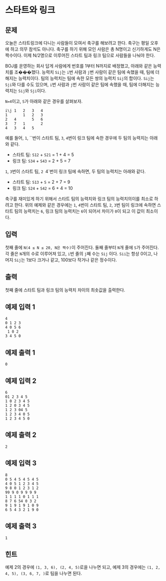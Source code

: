 # 스타트와 링크

## 문제 

오늘은 스타트링크에 다니는 사람들이 모여서 축구를 해보려고 한다. 축구는 평일 오후에 하고 의무 참석도 아니다. 축구를 하기 위해 모인 사람은 총 N명이고 신기하게도 N은 짝수이다. 이제 N/2명으로 이루어진 스타트 팀과 링크 팀으로 사람들을 나눠야 한다.

BOJ를 운영하는 회사 답게 사람에게 번호를 1부터 N까지로 배정했고, 아래와 같은 능력치를 조���했다. 능력치 `Sij`는 `i`번 사람과 `j`번 사람이 같은 팀에 속했을 때, 팀에 더해지는 능력치이다. 팀의 능력치는 팀에 속한 모든 쌍의 능력치 `Sij`의 합이다. `Sij`는 `Sji`와 다를 수도 있으며, `i`번 사람과 `j`번 사람이 같은 팀에 속했을 때, 팀에 더해지는 능력치는 `Sij`와 `Sji`이다.

`N=4`이고, `S`가 아래와 같은 경우를 살펴보자.

```
i\j	1	2	3	4
1	 	1	2	3
2	4	 	5	6
3	7	1	 	2
4	3	4	5	 
```

예를 들어, `1`, ``번이 스타트 팀, `3`, `4`번이 링크 팀에 속한 경우에 두 팀의 능력치는 아래와 같다.

* 스타트 팀: `S12` + `S21` = 1 + 4 = 5
* 링크 팀: `S34` + `S43` = 2 + 5 = 7

`1`, `3`번이 스타트 팀, `2 `4`번이 링크 팀에 속하면, 두 팀의 능력치는 아래와 같다.

* 스타트 팀: `S13` + `S` = 2 + 7 = 9
* 링크 팀: `S24` + `S42` = 6 + 4 = 10

축구를 재미있게 하기 위해서 스타트 팀의 능력치와 링크 팀의 능력치의이를 최소로 하려고 한다. 위의 예제와 같은 경우에는 `1`, `4`번이 스타트 팀, `2`, `3`번 팀이 링크에 속하면 스타트 팀의 능력치는 `6`, 링크 팀의 능력치는 `6`이 되어서 차이가 `0`이 되고 이 값이 최소이다.

## 입력

첫째 줄에 `N(4 ≤ N ≤ 20, N은 짝수)`이 주어진다. 둘째 줄부터 `N`개 줄에 `S`가 주어진다. 각 줄은 `N`개의 수로 이루어져 있고, `i`번 줄의 `j`째 수는 `Sij` 이다. `Sii`는 항상 0이고, 나머지 `Sij`는 1보다 크거나 같고, 100보다 작거나 같은 정수이다.

## 출력

첫째 줄에 스타트 팀과 링크 팀의 능력치 차이의 최솟값을 출력한다.

## 예제 입력 1

```
4
0 1 2 3
4 0 5 6
 1 0 2
3 4 5 0
```

## 예제 출력 1

```
0
```

## 예제 입력 2

```
6
01 2 3 4 5
1 0 2 3 4 5
1 2 0 3 4 5
1 2 3 04 5
1 2 3 4 0 5
1 2 3 4 5 0
```

## 예제 출력 2

```
2
```

## 예제 입력 3

```
8
0 5 4 5 4 5 4 5
4 0 5 1 2 3 4 5
9 8 0 1 2 3 1 2
99 9 0 9 9 9 9
1 1 1 1 0 1 1 1
8 7 6 54 0 3 2
9 1 9 1 9 1 0 9
6 5 4 3 2 1 9 0
```

## 예제 출력 3

```
1
```


## 힌트

예제 2의 경우에 `(1, 3, 6), (2, 4, 5)`로을 나누면 되고, 예제 3의 경우에는 `(1, 2, 4, 5), (3, 6, 7, )`로 팀을 나누면 된다.